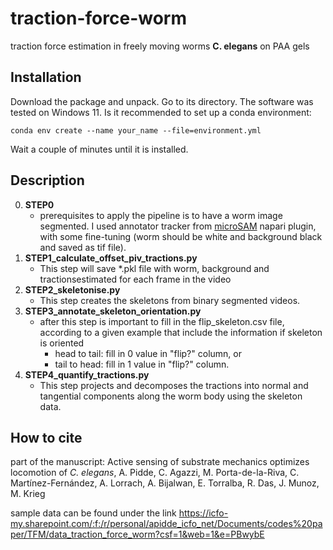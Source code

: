 # traction-force-worm
traction force estimation in freely moving worms **C. elegans** on PAA gels

## Installation

Download the package and unpack. Go to its directory.
The software was tested on Windows 11. 
Is it recommended to set up a conda environment:

```conda env create --name your_name --file=environment.yml```

Wait a couple of minutes until it is installed.

## Description
0. **STEP0**
   + prerequisites to apply the pipeline is to have a worm image segmented. I used annotator tracker from [microSAM](https://github.com/computational-cell-analytics/micro-sam) napari plugin, with some fine-tuning (worm should be white and background black and saved as tif file).
1. **STEP1_calculate_offset_piv_tractions.py**
    + This step will save *.pkl file with worm, background and tractionsestimated for each frame in the video 
2. **STEP2_skeletonise.py**
    + This step creates the skeletons from binary segmented videos. 
3. **STEP3_annotate_skeleton_orientation.py**
    + after this step is important to fill in the flip_skeleton.csv file, according to a given example that include the information if skeleton is oriented
       + head to tail: fill in 0 value in "flip?" column, or
       + tail to head: fill in 1 value in "flip?" column.
4. **STEP4_quantify_tractions.py**
    + This step projects and decomposes the tractions into normal and tangential components along the worm body using the skeleton data.


## How to cite 
part of the manuscript: Active sensing of substrate mechanics optimizes locomotion of *C. elegans*, A. Pidde, C. Agazzi, M. Porta-de-la-Riva, C. Martínez-Fernández, A. Lorrach, A. Bijalwan, E. Torralba, R. Das, J. Munoz, M. Krieg

sample data can be found under the link https://icfo-my.sharepoint.com/:f:/r/personal/apidde_icfo_net/Documents/codes%20paper/TFM/data_traction_force_worm?csf=1&web=1&e=PBwybE
